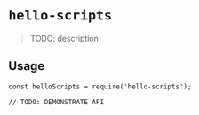 # `hello-scripts`

> TODO: description

## Usage

```
const helloScripts = require('hello-scripts');

// TODO: DEMONSTRATE API
```
